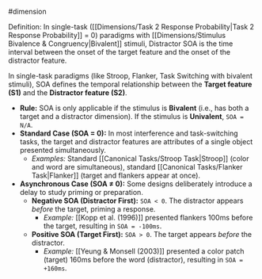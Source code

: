 #dimension 

Definition: In single-task ([[Dimensions/Task 2 Response Probability|Task 2 Response Probability]] = 0) paradigms with [[Dimensions/Stimulus Bivalence & Congruency|Bivalent]] stimuli, Distractor SOA is the time interval between the onset of the target feature and the onset of the distractor feature.

In single-task paradigms (like Stroop, Flanker, Task Switching with bivalent stimuli), SOA defines the temporal relationship between the **Target feature (S1)** and the **Distractor feature (S2)**.

*   **Rule:** SOA is only applicable if the stimulus is **Bivalent** (i.e., has both a target and a distractor dimension). If the stimulus is **Univalent**, `SOA = N/A`.
*   **Standard Case (SOA = 0):** In most interference and task-switching tasks, the target and distractor features are attributes of a single object presented simultaneously.
    *   *Examples:* Standard [[Canonical Tasks/Stroop Task|Stroop]] (color and word are simultaneous), standard [[Canonical Tasks/Flanker Task|Flanker]] (target and flankers appear at once).
*   **Asynchronous Case (SOA ≠ 0):** Some designs deliberately introduce a delay to study priming or preparation.
    *   **Negative SOA (Distractor First):** `SOA < 0`. The distractor appears *before* the target, priming a response.
        *   *Example:* [[Kopp et al. (1996)]] presented flankers 100ms before the target, resulting in `SOA = -100ms`.
    *   **Positive SOA (Target First):** `SOA > 0`. The target appears *before* the distractor.
        *   *Example:* [[Yeung & Monsell (2003)]] presented a color patch (target) 160ms before the word (distractor), resulting in `SOA = +160ms`.